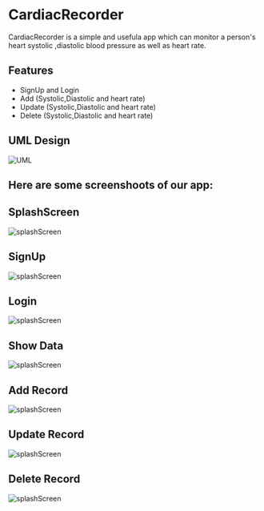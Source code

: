 # CardiacRecorder

CardiacRecorder is a simple and usefula app which can monitor a person's heart systolic ,diastolic blood pressure as well as heart rate.




## Features

- SignUp and Login
- Add (Systolic,Diastolic and heart rate)
- Update (Systolic,Diastolic and heart rate)
- Delete (Systolic,Diastolic and heart rate)




## UML Design
![UML](https://github.com/meerror6d/Finalproject/blob/master/Screenshot/UML.png?raw=true)

## Here are some screenshoots of our app:

## SplashScreen
![splashScreen](https://github.com/meerror6d/Finalproject/blob/master/Screenshot/splash.jpeg?raw=true)

## SignUp
![splashScreen](https://github.com/meerror6d/Finalproject/blob/master/Screenshot/signup.jpeg?raw=true)

## Login
![splashScreen](https://github.com/meerror6d/Finalproject/blob/master/Screenshot/login.jpeg?raw=true)

## Show Data
![splashScreen](https://github.com/meerror6d/Finalproject/blob/master/Screenshot/show%20data.jpeg?raw=true)

## Add Record
![splashScreen](https://github.com/meerror6d/Finalproject/blob/master/Screenshot/data%20entry.jpeg?raw=true)

## Update Record
![splashScreen](https://github.com/meerror6d/Finalproject/blob/master/Screenshot/update.jpeg?raw=true)


## Delete Record
![splashScreen](https://github.com/meerror6d/Finalproject/blob/master/Screenshot/data%20deleted.jpeg?raw=true)






